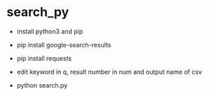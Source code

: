 # search_py

* install python3 and pip

* pip install google-search-results

* pip install requests

* edit keyword in q, result number in num and output name of csv

* python search.py
